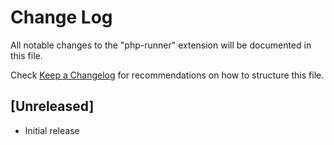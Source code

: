 # Change Log

All notable changes to the "php-runner" extension will be documented in this file.

Check [Keep a Changelog](http://keepachangelog.com/) for recommendations on how to structure this file.

## [Unreleased]

- Initial release